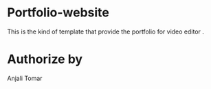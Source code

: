 # Portfolio-website
This is the kind of template that provide the portfolio for video editor .
# Authorize by 
 Anjali Tomar
 

